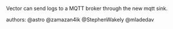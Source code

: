 Vector can send logs to a MQTT broker through the new mqtt sink.

authors: @astro @zamazan4ik @StephenWakely @mladedav
